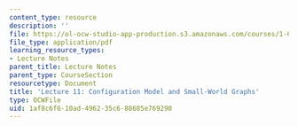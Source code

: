 ```yaml
---
content_type: resource
description: ''
file: https://ol-ocw-studio-app-production.s3.amazonaws.com/courses/1-022-introduction-to-network-models-fall-2018/1af8c6f610ad496235c688685e769290_MIT1_022F18_lec11.pdf
file_type: application/pdf
learning_resource_types:
- Lecture Notes
parent_title: Lecture Notes
parent_type: CourseSection
resourcetype: Document
title: 'Lecture 11: Configuration Model and Small-World Graphs'
type: OCWFile
uid: 1af8c6f6-10ad-4962-35c6-88685e769290
---
```

